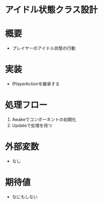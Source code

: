 # アイドル状態クラス設計

# 概要
- プレイヤーのアイドル状態の行動

# 実装
- IPlayerActionを継承する

# 処理フロー
1. Awakeでコンポーネントの初期化
2. Updateで処理を待つ

# 外部変数
- なし

# 期待値
- なにもしない
